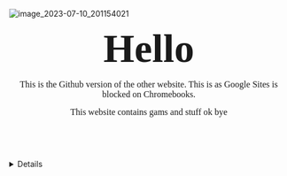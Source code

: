 ![image_2023-07-10_201154021](https://github.com/TinyBoriXqwopbop/Google./assets/132615705/bcdbb70e-79f5-41e7-a43d-9a195b0987fe)

<p style="text-align:center"><span style="font-size:72px"><strong><span style="font-family:Georgia,serif">Hello</span></strong></span></p>

<p style="text-align:center"><span style="font-family:Georgia,serif"><span style="font-size:16px">This is the Github version of the other website. This is as Google Sites is blocked on Chromebooks.</span></span></p>

<p style="text-align:center"><span style="font-family:Georgia,serif"><span style="font-size:16px">This website contains gams and stuff ok bye</span></span></p>

<p style="text-align:center">&nbsp;</p>

<p style="text-align:center">&nbsp;</p>

<Details>
&nbsp; List<br />
&nbsp; &nbsp; &nbsp;* <a href="https://theguy888.github.io/EvenBetterThanMinekhan/">Minecraft</a><br />
&nbsp; &nbsp; &nbsp;* <a href="https://kdata1.com/2020/05/slope/">Slope</a><br />
&nbsp; &nbsp; &nbsp;* <a href="https://images-opensocial.googleusercontent.com/gadgets/ifr?url=https://37406915-471836402253847146.preview.editmysite.com/uploads/b/139890129-165727670653336700/files/at2.xml">Awesome Tanks 2</a><br />
&nbsp; &nbsp; &nbsp;* <a href="https://images-opensocial.googleusercontent.com/gadgets/ifr?url=https://s3.amazonaws.com/production-assetsbucket-8ljvyr1xczmb/1ee20621-61bc-4ec8-a8ec-5e839c2e6edc/awesome-planes.xml">Awesome Planes</a></span></p>

<p><span style="font-family:Georgia,serif">I haven&#39;t bothered to add all the games yet.</span></p>

<p><span style="font-family:Georgia,serif">Will do later</span></p>
